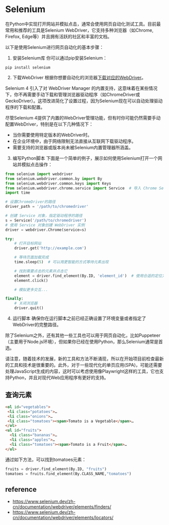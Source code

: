 # Selenium
在Python中实现打开网站并模拟点击，通常会使用网页自动化测试工具。目前最常用和推荐的工具是Selenium WebDriver，它支持多种浏览器（如Chrome, Firefox, Edge等）并且拥有活跃的社区和丰富的文档。

以下是使用Selenium进行网页自动化的基本步骤：

1. 安装Selenium库
你可以通过pip安装Selenium：
```
pip install selenium
```

2. 下载WebDriver
根据你想要自动化的浏览器[下载对应的WebDriver](https://www.selenium.dev/downloads/#Platforms%20Supported%20by%20Selenium)。

Selenium 4 引入了对 WebDriver Manager 的内置支持，这意味着在某些情况下，你不再需要手动下载和管理浏览器驱动程序（如ChromeDriver或GeckoDriver）。这项改进简化了设置过程，因为Selenium现在可以自动处理驱动程序的下载和配置。

尽管Selenium 4提供了内置的WebDriver管理功能，但有时你可能仍然需要手动配置WebDriver，特别是在以下几种情况下：
- 当你需要使用特定版本的WebDriver时。
- 在企业环境中，由于网络限制无法直接从互联网下载驱动程序。
- 需要支持的浏览器或版本尚未被Selenium内置管理器所涵盖。


3. 编写Python脚本
下面是一个简单的例子，展示如何使用Selenium打开一个网站并模拟点击操作：

```python
from selenium import webdriver
from selenium.webdriver.common.by import By
from selenium.webdriver.common.keys import Keys
from selenium.webdriver.chrome.service import Service  # 导入 Chrome Service 类
import time

# 设置ChromeDriver的路径
driver_path = '/path/to/chromedriver'

# 创建 Service 对象，指定驱动程序的路径
s = Service('/path/to/chromedriver')
# 使用 Service 对象创建 WebDriver 实例
driver = webdriver.Chrome(service=s)

try:
    # 打开目标网站
    driver.get('http://example.com')

    # 等待页面加载完成
    time.sleep(5)  # 可以用更智能的方式等待元素出现

    # 找到需要点击的元素并点击它
    element = driver.find_element(By.ID, 'element_id')  # 使用合适的定位方式
    element.click()

    # 模拟更多交互...

finally:
    # 关闭浏览器
    driver.quit()
```

4. 运行脚本
确保你在运行脚本之前已经正确设置了环境变量或者指定了WebDriver的完整路径。

除了Selenium之外，还有其他一些工具也可以用于网页自动化，比如Puppeteer（主要用于Node.js环境），但如果你已经在使用Python，那么Selenium通常是首选。

请注意，随着技术的发展，新的工具和方法不断涌现，所以在开始项目前检查最新的工具和技术是很重要的。此外，对于一些现代化的单页应用(SPA)，可能还需要处理JavaScript生成的内容，这时可以考虑使用像Playwright这样的工具，它也支持Python，并且对现代Web应用程序有更好的支持。


## 查询元素
```html
<ol id="vegetables">
 <li class="potatoes">…
 <li class="onions">…
 <li class="tomatoes"><span>Tomato is a Vegetable</span>…
</ol>
<ul id="fruits">
  <li class="bananas">…
  <li class="apples">…
  <li class="tomatoes"><span>Tomato is a Fruit</span>…
</ul>
```
通过如下方法，可以找到tomatoes元素：
```python
fruits = driver.find_element(By.ID, "fruits")
tomatoes = fruits.find_element(By.CLASS_NAME,"tomatoes")
```

## reference
- https://www.selenium.dev/zh-cn/documentation/webdriver/elements/finders/
- https://www.selenium.dev/zh-cn/documentation/webdriver/elements/locators/